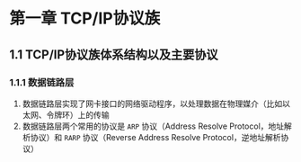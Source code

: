 # 第一章 TCP/IP协议族

## 1.1 TCP/IP协议族体系结构以及主要协议

### 1.1.1 数据链路层

1. 数据链路层实现了网卡接口的网络驱动程序，以处理数据在物理媒介（比如以太网、令牌环）上的传输
2. 数据链路层两个常用的协议是 `ARP` 协议（Address Resolve Protocol，地址解析协议）和 `RARP` 协议（Reverse Address Resolve Protocol，逆地址解析协议）
